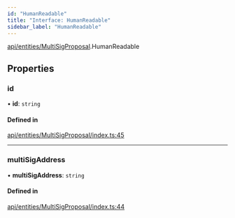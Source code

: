 ```yaml
---
id: "HumanReadable"
title: "Interface: HumanReadable"
sidebar_label: "HumanReadable"
---
```


[api/entities/MultiSigProposal](../../../../../modules/API/Entities/MultiSigProposal/MultiSigProposal.md).HumanReadable

## Properties

### id

• **id**: `string`

#### Defined in

[api/entities/MultiSigProposal/index.ts:45](https://github.com/PolymeshAssociation/polymesh-sdk/blob/2c78f6c34/src/api/entities/MultiSigProposal/index.ts#L45)

___

### multiSigAddress

• **multiSigAddress**: `string`

#### Defined in

[api/entities/MultiSigProposal/index.ts:44](https://github.com/PolymeshAssociation/polymesh-sdk/blob/2c78f6c34/src/api/entities/MultiSigProposal/index.ts#L44)
